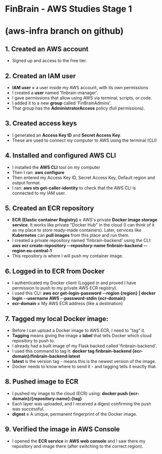 # FinBrain - AWS Studies Stage 1 
# (aws-infra branch on github)


## 1. Created an AWS account 
- Signed up and access to the free tier.

## 2. Created an IAM user
- **IAM user =** a user inside my AWS account, with its own permissions
- I created a **user** named 'finbrain-manager'.
- I gave permissions that allow using AWS via terminal, scripts, or code.
- I added it to a new **group** called 'FinBrainAdmins'.
- That group has the **AdministratorAccess** policy (full permissions).

## 3. Created access keys
- I generated an **Access Key ID** and **Secret Access Key**.
- These are used to connect my computer to AWS using the terminal (CLI)

## 4. Installed and configured AWS CLI
- I installed the **AWS CLI** tool on my computer
- Then I ran: **aws configure** 
- Then entered my Access Key ID, Secret Access Key, Default region and output format.
- I ran: **aws sts get-caller-identity** to check that the AWS CLI is connected to my IAM user.

## 5. Created an ECR repository
- **ECR (Elastic container Registry) =** AWS's private **Docker image storage service**. It works like private "Docker Hub" in the cloud (I can think of it as my place to store ready-made containers). Later, services like **Kubernetes** can **pull images** from this place and run them.
- I created a private repository named 'finbrain-backend' using the CLI: **aws ecr create-repository --repository-name finbrain-backend --region eu-central-1**
- This repository is where I will push my container image.

## 6. Logged in to ECR from Docker
- I authenticated my Docker client (Logged in and proved I have permission to push to my private AWS ECR registry).
- I used this CLI: **aws ecr get-login-password --region {region} | docker login --username AWS --password-stdin {ecr-domain}**
- **ecr-domain =** My AWS ECR address (like a destination)

## 7. Tagged my local Docker image:
- Before I can upload a Docker image to AWS ECR, I need to "tag" it.
- **Tagging** means giving the image a **label** that tells Docker which cloud repository to push to.
- I already had a built image of my Flask backed called 'finbrain-backend'.
- I used this command to tag it: **docker tag finbrain-backend {ecr-domain}/finbrain-backend:latest**
- **latest** is the version tag - means this is the newest version of the image.
- Docker needs to know where to send it - and tagging tells it exactly that.

## 8. Pushed image to ECR
- I pushed my image to the cloud (ECR) using: **docker push {ecr-domain}/{repository-name}:{tag}**
- Each layer was uploaded, and I received a digest confirming the push was successful.
- **digest =** A unique, permanent fingerprint of the Docker image.


## 9. Verified the image in AWS Console
- I opened the **ECR service** in **AWS web console** and I saw there my repository and image there (after switching to the correct region).